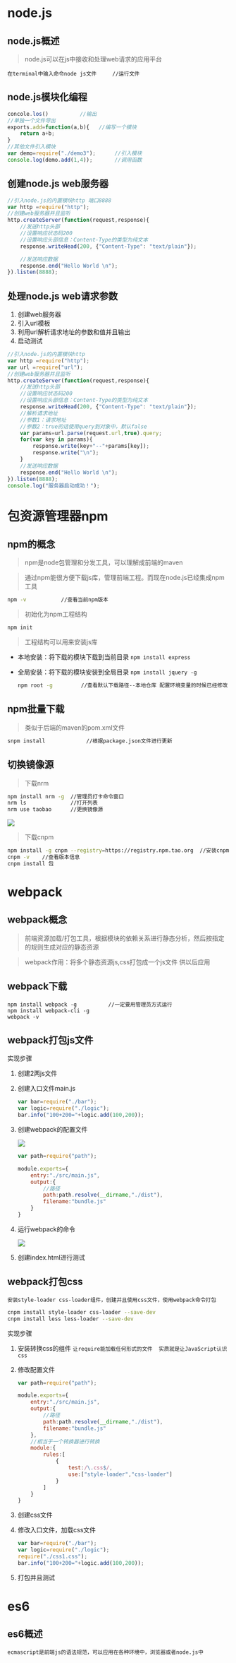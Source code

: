 # node.js

## node.js概述

> node.js可以在js中接收和处理web请求的应用平台

```
在terminal中输入命令node js文件     //运行文件
```

## node.js模块化编程

```js
concole.los()          //输出
//单独一个文件导出
exports.add=function(a,b){   //编写一个模块
    return a+b;
}
//其他文件引入模块
var demo=require("./demo3");      //引入模块
console.log(demo.add(1,4));       //调用函数
```

## 创建node.js web服务器

```js
//引入node.js的内置模块http 端口8888
var http =require("http");
//创建web服务器并且监听
http.createServer(function(request,response){
    //发送http头部
    //设置响应状态码200
    //设置响应头部信息：Content-Type的类型为纯文本
    response.writeHead(200, {"Content-Type": "text/plain"});

    //发送响应数据
    response.end("Hello World \n");
}).listen(8888);
```

## 处理node.js web请求参数

1.  创建web服务器
2. 引入url模板
3. 利用url解析请求地址的参数和值并且输出
4. 启动测试

```js
//引入node.js的内置模块http
var http =require("http");
var url =require("url");
//创建web服务器并且监听
http.createServer(function(request,response){
    //发送http头部
    //设置响应状态码200
    //设置响应头部信息：Content-Type的类型为纯文本
    response.writeHead(200, {"Content-Type": "text/plain"});
    //解析请求地址
    //参数1：请求地址
    //参数2：true的话使用query到对象中，默认false
    var params=url.parse(request.url,true).query;
    for(var key in params){
        response.write(key+"--"+params[key]);
        response.write("\n");
    }
    //发送响应数据
    response.end("Hello World \n");
}).listen(8888);
console.log("服务器启动成功！");
```

# 包资源管理器npm

## npm的概念

> npm是node包管理和分发工具，可以理解成前端的maven

> 通过npm能很方便下载js库，管理前端工程。而现在node.js已经集成npm工具

```sh
npm -v           //查看当前npm版本
```

> 初始化为npm工程结构

```sh
npm init 
```

> 工程结构可以用来安装js库

- 本地安装：将下载的模块下载到当前目录     `npm install express`

- 全局安装：将下载的模块安装到全局目录     `npm install jquery -g`

  ```sh
  npm root -g         //查看默认下载路径--本地仓库 配置环境变量的时候已经修改
  ```

## npm批量下载

> 类似于后端的maven的pom.xml文件

```sh
snpm install             //根据package.json文件进行更新
```

## 切换镜像源

> 下载nrm

```sh
npm install nrm -g  //管理员打卡命令窗口
nrm ls              //打开列表
nrm use taobao      //更换镜像源
```

![](https://gitee.com/HB_XN/picture/raw/master/img/20210428170234.png)

> 下载cnpm

```sh
npm install -g cnpm --registry=https://registry.npm.tao.org  //安装cnpm
cnpm -v    //查看版本信息
cnpm install 包
```

# webpack

## webpack概念

> 前端资源加载/打包工具，根据模块的依赖关系进行静态分析，然后按指定的规则生成对应的静态资源

> webpack作用：将多个静态资源js,css打包成一个js文件 供以后应用

## webpack下载

```
npm install webpack -g          //一定要用管理员方式运行
npm install webpack-cli -g
webpack -v
```

## webpack打包js文件

实现步骤

1. 创建2两js文件

2. 创建入口文件main.js

   ```js
   var bar=require("./bar");
   var logic=require("./logic");
   bar.info("100+200="+logic.add(100,200));
   ```

3. 创建webpack的配置文件

   ![](https://gitee.com/HB_XN/picture/raw/master/img/20210428170220.png)

   ```js
   var path=require("path");
   
   module.exports={
       entry:"./src/main.js",
       output:{
           //路径
           path:path.resolve(__dirname,"./dist"),
           filename:"bundle.js"
       }
   }
   ```

4. 运行webpack的命令

   ![](https://gitee.com/HB_XN/picture/raw/master/img/20210428170221.png)

5. 创建index.html进行测试

## webpack打包css

 	安装style-loader css-loader组件，创建并且使用css文件，使用webpack命令打包

```sh
cnpm install style-loader css-loader --save-dev
cnpm install less less-loader --save-dev
```

实现步骤

1. 安装转换css的组件         `让require能加载任何形式的文件  实质就是让JavaScript认识css`

2. 修改配置文件

   ```js
   var path=require("path");
   
   module.exports={
       entry:"./src/main.js",
       output:{
           //路径
           path:path.resolve(__dirname,"./dist"),
           filename:"bundle.js"
       },
       //相当于一个转换器进行转换
       module:{
           rules:[
               {
                   test:/\.css$/,
                   use:["style-loader","css-loader"]
               }
           ]
       }
   }
   ```

3. 创建css文件

4. 修改入口文件，加载css文件

   ```js
   var bar=require("./bar");
   var logic=require("./logic");
   require("./css1.css");
   bar.info("100+200="+logic.add(100,200));
   ```

5. 打包并且测试

# es6

## es6概述

 	ecmascript是前端js的语法规范，可以应用在各种环境中，浏览器或者node.js中

